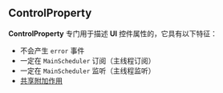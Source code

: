 ## ControlProperty

**ControlProperty** 专门用于描述 **UI** 控件属性的，它具有以下特征：

* 不会产生 `error` 事件
* 一定在 `MainScheduler` 订阅（主线程订阅）
* 一定在 `MainScheduler` 监听（主线程监听）
* [共享附加作用]

[共享附加作用]:/content/recipes/share_side_effects.md
